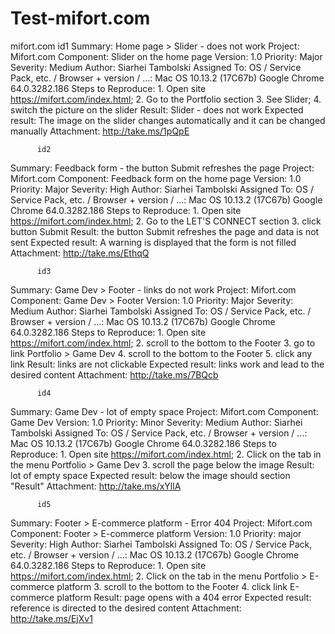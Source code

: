 # Test-mifort.com
mifort.com
          id1
Summary: Home page > Slider - does not work
Project: Mifort.com
Component: Slider on the home page
Version: 1.0
Priority: Major
Severity: Medium
Author: Siarhei Tambolski
Assigned To:
OS / Service Pack, etc. / Browser + version / ...: Mac OS 10.13.2 (17C67b) Google Chrome 64.0.3282.186 
Steps to Reproduce: 1. Open site https://mifort.com/index.html;
                    2. Go to the Portfolio section
                    3. See Slider;
                    4. switch the picture on the slider
Result: Slider - does not work
Expected result: The image on the slider changes automatically and it can be changed manually
Attachment: http://take.ms/1pQpE


          id2
Summary: Feedback form - the button Submit refreshes the page
Project: Mifort.com
Component: Feedback form on the home page
Version: 1.0
Priority: Major
Severity: High
Author: Siarhei Tambolski
Assigned To:
OS / Service Pack, etc. / Browser + version / ...: Mac OS 10.13.2 (17C67b) Google Chrome 64.0.3282.186 
Steps to Reproduce: 1. Open site https://mifort.com/index.html;
                    2. Go to the LET'S CONNECT section
                    3. click button Submit
Result: the button Submit refreshes the page and data is not sent
Expected result: A warning is displayed that the form is not filled
Attachment: http://take.ms/EthqQ


          id3
Summary: Game Dev > Footer - links do not work
Project: Mifort.com
Component: Game Dev > Footer
Version: 1.0
Priority: Major
Severity: Medium
Author: Siarhei Tambolski
Assigned To:
OS / Service Pack, etc. / Browser + version / ...: Mac OS 10.13.2 (17C67b) Google Chrome 64.0.3282.186 
Steps to Reproduce: 1. Open site https://mifort.com/index.html;
                    2. scroll to the bottom to the Footer
                    3. go to link Portfolio > Game Dev
                    4. scroll to the bottom to the Footer
                    5. click any link
Result: links are not clickable
Expected result: links work and lead to the desired content
Attachment: http://take.ms/7BQcb


          id4
Summary: Game Dev - lot of empty space
Project: Mifort.com
Component: Game Dev
Version: 1.0
Priority: Minor
Severity: Medium
Author: Siarhei Tambolski
Assigned To:
OS / Service Pack, etc. / Browser + version / ...: Mac OS 10.13.2 (17C67b) Google Chrome 64.0.3282.186 
Steps to Reproduce: 1. Open site https://mifort.com/index.html;
                    2. Click on the tab in the menu Portfolio > Game Dev
                    3. scroll the page below the image
Result: lot of empty space
Expected result: below the image should section "Result"
Attachment: http://take.ms/xYllA


          id5
Summary: Footer > E-commerce platform - Error 404
Project: Mifort.com
Component: Footer > E-commerce platform
Version: 1.0
Priority: major
Severity: High
Author: Siarhei Tambolski
Assigned To:
OS / Service Pack, etc. / Browser + version / ...: Mac OS 10.13.2 (17C67b) Google Chrome 64.0.3282.186 
Steps to Reproduce: 1. Open site https://mifort.com/index.html;
                    2. Click on the tab in the menu Portfolio > E-commerce platform
                    3. scroll to the bottom to the Footer
                    4. click link E-commerce platform 
Result: page opens with a 404 error
Expected result: reference is directed to the desired content
Attachment: http://take.ms/EjXv1
